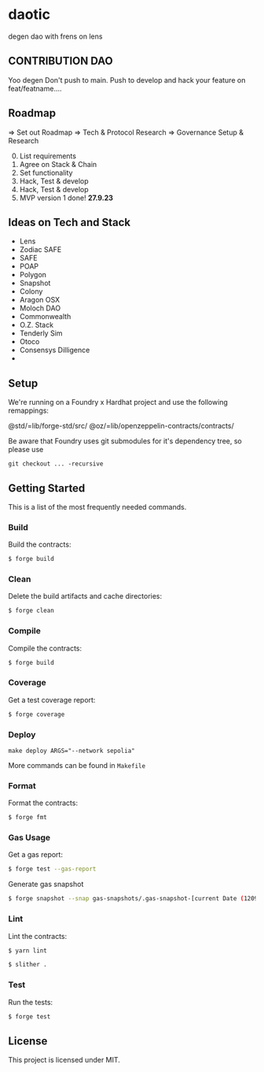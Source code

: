 # daotic

degen dao with frens on lens

## CONTRIBUTION DAO

Yoo degen
Don't push to main.
Push to develop and hack your feature on feat/featname....

## Roadmap

=> Set out Roadmap
=> Tech & Protocol Research
=> Governance Setup & Research

0. List requirements
1. Agree on Stack & Chain
2. Set functionality
3. Hack, Test & develop
4. Hack, Test & develop
5. MVP version 1 done! **27.9.23**

## Ideas on Tech and Stack

- Lens
- Zodiac SAFE
- SAFE
- POAP
- Polygon
- Snapshot
- Colony
- Aragon OSX
- Moloch DAO
- Commonwealth
- O.Z. Stack
- Tenderly Sim
- Otoco
- Consensys Dilligence
-

## Setup

We're running on a Foundry x Hardhat project and use the following remappings:

@std/=lib/forge-std/src/
@oz/=lib/openzeppelin-contracts/contracts/

Be aware that Foundry uses git submodules for it's dependency tree, so please use

```
git checkout ... -recursive
```

## Getting Started

This is a list of the most frequently needed commands.

### Build

Build the contracts:

```sh
$ forge build
```

### Clean

Delete the build artifacts and cache directories:

```sh
$ forge clean
```

### Compile

Compile the contracts:

```sh
$ forge build
```

### Coverage

Get a test coverage report:

```sh
$ forge coverage
```

### Deploy

```
make deploy ARGS="--network sepolia"
```

More commands can be found in `Makefile`

### Format

Format the contracts:

```sh
$ forge fmt
```

### Gas Usage

Get a gas report:

```sh
$ forge test --gas-report
```

Generate gas snapshot

```sh
$ forge snapshot --snap gas-snapshots/.gas-snapshot-[current Date (1209.2023)]
```

### Lint

Lint the contracts:

```sh
$ yarn lint
```

```sh
$ slither .
```

### Test

Run the tests:

```sh
$ forge test
```

## License

This project is licensed under MIT.
